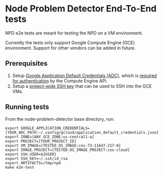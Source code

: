 # Node Problem Detector End-To-End tests

NPD e2e tests are meant for testing the NPD on a VM environment.

Currently the tests only support Google Compute Engine (GCE) environment. Support for other vendors can be added in future.

## Prerequisites

1. Setup [Google Application Default Credentials (ADC)](https://developers.google.com/identity/protocols/application-default-credentials), which is [required for authentication](https://godoc.org/google.golang.org/api/compute/v1#hdr-Creating_a_client) by the Compute Engine API.
2. Setup a [project-wide SSH key](https://cloud.google.com/compute/docs/instances/adding-removing-ssh-keys#project-wide) that can be used to SSH into the GCE VMs.

## Running tests

From the node-problem-detector base directory, run:

```
export GOOGLE_APPLICATION_CREDENTIALS=[YOUR_ADC_PATH:~/.config/gcloud/application_default_credentials.json]
export ZONE=[ANY_GCE_ZONE:us-central1-a]
export PROJECT=[YOUR_PROJECT_ID]
export VM_IMAGE=[TESTED_OS_IMAGE:cos-73-11647-217-0]
export IMAGE_PROJECT=[TESTED_OS_IMAGE_PROJECT:cos-cloud]
export SSH_USER=${USER}
export SSH_KEY=~/.ssh/id_rsa
export ARTIFACTS=/tmp/npd
make e2e-test
```

